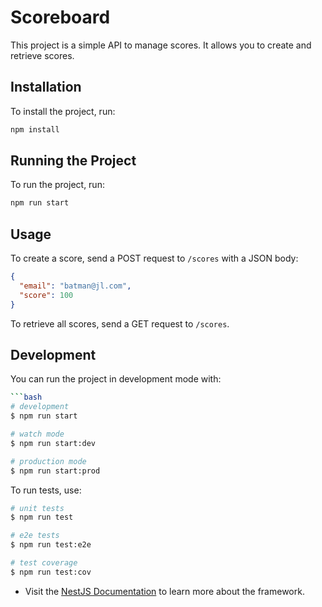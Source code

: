 # Scoreboard

This project is a simple API to manage scores. It allows you to create and retrieve scores.

## Installation

To install the project, run:

```bash
npm install
```

## Running the Project

To run the project, run:

```bash
npm run start
```

## Usage

To create a score, send a POST request to `/scores` with a JSON body:

```json
{
  "email": "batman@jl.com",
  "score": 100
}
```

To retrieve all scores, send a GET request to `/scores`.

## Development

You can run the project in development mode with:

```bash
```bash
# development
$ npm run start

# watch mode
$ npm run start:dev

# production mode
$ npm run start:prod
```

To run tests, use:

```bash
# unit tests
$ npm run test

# e2e tests
$ npm run test:e2e

# test coverage
$ npm run test:cov
```

- Visit the [NestJS Documentation](https://docs.nestjs.com) to learn more about the framework.